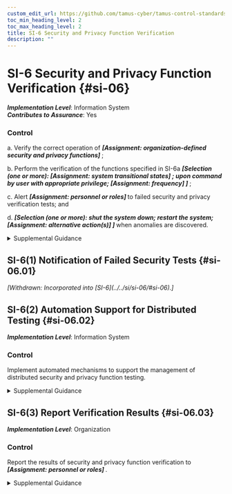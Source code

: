 ```yaml
---
custom_edit_url: https://github.com/tamus-cyber/tamus-control-standards/tree/main/content/tamus.edu/TAMUS_profile.xml
toc_min_heading_level: 2
toc_max_heading_level: 2
title: SI-6 Security and Privacy Function Verification
description: ""
---
```


# SI-6 Security and Privacy Function Verification {#si-06}

_**Implementation Level**_: Information System\
_**Contributes to Assurance**_: Yes

### Control

a. Verify the correct operation of <strong> <em>[Assignment: organization-defined security and privacy functions]</em> </strong>;

b. Perform the verification of the functions specified in SI-6a <strong> <em>[Selection (one or more): <strong> <em>[Assignment: system transitional states]</em> </strong> ; upon command by user with appropriate privilege; <strong> <em>[Assignment: frequency]</em> </strong> ]</em> </strong>;

c. Alert <strong> <em>[Assignment: personnel or roles]</em> </strong> to failed security and privacy verification tests; and

d.  <strong> <em>[Selection (one or more): shut the system down; restart the system; <strong> <em>[Assignment: alternative action(s)]</em> </strong> ]</em> </strong> when anomalies are discovered.

<details>
  <summary>Supplemental Guidance</summary>

Transitional states for systems include system startup, restart, shutdown, and abort. System notifications include hardware indicator lights, electronic alerts to system administrators, and messages to local computer consoles. In contrast to security function verification, privacy function verification ensures that privacy functions operate as expected and are approved by the senior agency official for privacy or that privacy attributes are applied or used as expected.

</details>

## SI-6(1) Notification of Failed Security Tests {#si-06.01}


<prop xmlns="http://csrc.nist.gov/ns/oscal/1.0" name="status" value="withdrawn">
               <em>[Withdrawn: Incorporated into [SI-6](../../si/si-06/#si-06).]</em>
            </prop>
            

## SI-6(2) Automation Support for Distributed Testing {#si-06.02}

_**Implementation Level**_: Information System

### Control

Implement automated mechanisms to support the management of distributed security and privacy function testing.

<details>
  <summary>Supplemental Guidance</summary>

The use of automated mechanisms to support the management of distributed function testing helps to ensure the integrity, timeliness, completeness, and efficacy of such testing.

</details>

## SI-6(3) Report Verification Results {#si-06.03}

_**Implementation Level**_: Organization

### Control

Report the results of security and privacy function verification to <strong> <em>[Assignment: personnel or roles]</em> </strong>.

<details>
  <summary>Supplemental Guidance</summary>

Organizational personnel with potential interest in the results of the verification of security and privacy functions include systems security officers, senior agency information security officers, and senior agency officials for privacy.

</details>

